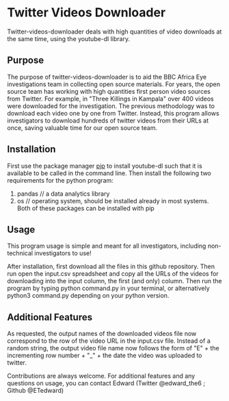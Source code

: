 # Twitter Videos Downloader

Twitter-videos-downloader deals with high quantities of video downloads at the same time, using the youtube-dl library.

## Purpose

The purpose of twitter-videos-downloader is to aid the BBC Africa Eye investigations team in collecting open source materials. For years, the open source 
team has working with high quantities first person video sources from Twitter. For example,
in "Three Killings in Kampala" over 400 videos were downloaded for the investigation. The previous methodology
was to download each video one by one from Twitter. Instead, this program allows investigators to 
download hundreds of twitter videos from their URLs at once, saving valuable time for our open source team.

## Installation

First use the package manager [pip](https://pip.pypa.io/en/stable/) to install youtube-dl such that it is available to be called in the command line.
Then install the following two requirements for the python program: 
1) pandas // a data analytics library
2) os // operating system, should be installed already in most systems.
Both of these packages can be installed with pip

## Usage

This program usage is simple and meant for all investigators, including non-technical investigators to use!


After installation, first download all the files in this github repository.
Then run open the input.csv spreadsheet and copy all the URLs of the videos for downloading 
into the input column, the first (and only) column.
Then run the program by typing python command.py in your terminal, or alternatively python3 command.py depending
on your python version. 

## Additional Features
As requested, the output names of the downloaded videos file now correspond
to the row of the video URL in the input.csv file.
Instead of a random string, the output video file name now follows the form of 
"E" + the incrementing row number + "_" + the date the video was uploaded to twitter.

Contributions are always welcome. 
For additional features and any questions on usage, you can contact 
Edward (Twitter @edward_the6 ; Github @ETedward)

